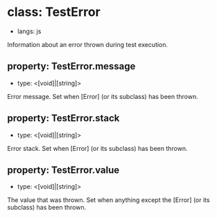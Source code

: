 # class: TestError
* langs: js

Information about an error thrown during test execution.

## property: TestError.message
- type: <[void]|[string]>

Error message. Set when [Error] (or its subclass) has been thrown.

## property: TestError.stack
- type: <[void]|[string]>

Error stack. Set when [Error] (or its subclass) has been thrown.

## property: TestError.value
- type: <[void]|[string]>

The value that was thrown. Set when anything except the [Error] (or its subclass) has been thrown.
